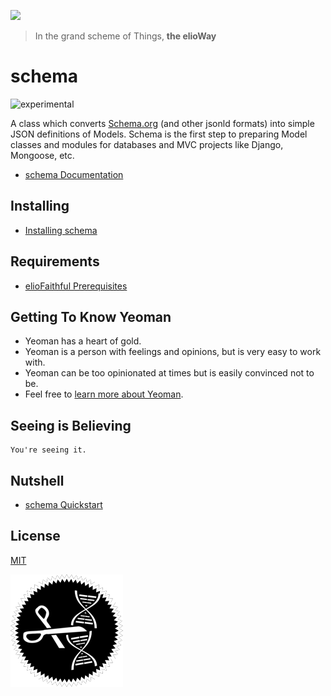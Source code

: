 ![](https://elioway.gitlab.io/eliothing/dna-django/elio-schema-logo.png)

> In the grand scheme of Things, **the elioWay**

# schema

![experimental](https://elioway.gitlab.io/static/experimental.png "experimental")

A class which converts [Schema.org](https://schema.org) (and other jsonld formats) into simple JSON definitions of Models. Schema is the first step to preparing Model classes and modules for databases and MVC projects like Django, Mongoose, etc.

- [schema Documentation](https://elioway.gitlab.io/eliothing/schema/)

## Installing

- [Installing schema](https://elioway.gitlab.io/eliothing/schema/installing.html)

## Requirements

- [elioFaithful Prerequisites](https://elioway.gitlab.io/eliothing/installing.html)

## Getting To Know Yeoman

- Yeoman has a heart of gold.
- Yeoman is a person with feelings and opinions, but is very easy to work with.
- Yeoman can be too opinionated at times but is easily convinced not to be.
- Feel free to [learn more about Yeoman](http://yeoman.io/).

## Seeing is Believing

```
You're seeing it.
```

## Nutshell

- [schema Quickstart](https://elioway.gitlab.io/eliothing/schema/quickstart.html)

## License

[MIT](license)

![](apple-touch-icon.png)
